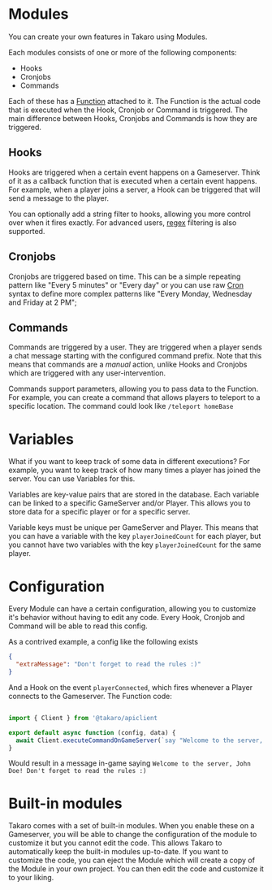 # Modules

You can create your own features in Takaro using Modules.

Each modules consists of one or more of the following components:

- Hooks
- Cronjobs
- Commands

Each of these has a [Function](./functions.md) attached to it. The Function is the actual code that is executed when the Hook, Cronjob or Command is triggered. The main difference between Hooks, Cronjobs and Commands is how they are triggered.

## Hooks

Hooks are triggered when a certain event happens on a Gameserver. Think of it as a callback function that is executed when a certain event happens. For example, when a player joins a server, a Hook can be triggered that will send a message to the player.

You can optionally add a string filter to hooks, allowing you more control over when it fires exactly. For advanced users, [regex](https://en.wikipedia.org/wiki/Regular_expression) filtering is also supported.

## Cronjobs

Cronjobs are triggered based on time. This can be a simple repeating pattern like "Every 5 minutes" or "Every day" or you can use raw [Cron](https://en.wikipedia.org/wiki/Cron) syntax to define more complex patterns like "Every Monday, Wednesday and Friday at 2 PM";

## Commands

Commands are triggered by a user. They are triggered when a player sends a chat message starting with the configured command prefix. Note that this means that commands are a _manual_ action, unlike Hooks and Cronjobs which are triggered with any user-intervention.

Commands support parameters, allowing you to pass data to the Function. For example, you can create a command that allows players to teleport to a specific location. The command could look like `/teleport homeBase`

# Variables

What if you want to keep track of some data in different executions? For example, you want to keep track of how many times a player has joined the server. You can use Variables for this.

Variables are key-value pairs that are stored in the database. Each variable can be linked to a specific GameServer and/or Player. This allows you to store data for a specific player or for a specific server.

Variable keys must be unique per GameServer and Player. This means that you can have a variable with the key `playerJoinedCount` for each player, but you cannot have two variables with the key `playerJoinedCount` for the same player.

# Configuration

Every Module can have a certain configuration, allowing you to customize it's behavior without having to edit any code. Every Hook, Cronjob and Command will be able to read this config.

As a contrived example, a config like the following exists

```json
{
  "extraMessage": "Don't forget to read the rules :)"
}
```

And a Hook on the event `playerConnected`, which fires whenever a Player connects to the Gameserver. The Function code:

```js

import { Client } from '@takaro/apiclient

export default async function (config, data) {
  await Client.executeCommandOnGameServer(`say "Welcome to the server, ${data.player.name}! ${config.extraMessage}"`)
}

```

Would result in a message in-game saying `Welcome to the server, John Doe! Don't forget to read the rules :)`

# Built-in modules

Takaro comes with a set of built-in modules. When you enable these on a Gameserver, you will be able to change the configuration of the module to customize it but you cannot edit the code. This allows Takaro to automatically keep the built-in modules up-to-date. If you want to customize the code, you can eject the Module which will create a copy of the Module in your own project. You can then edit the code and customize it to your liking.
